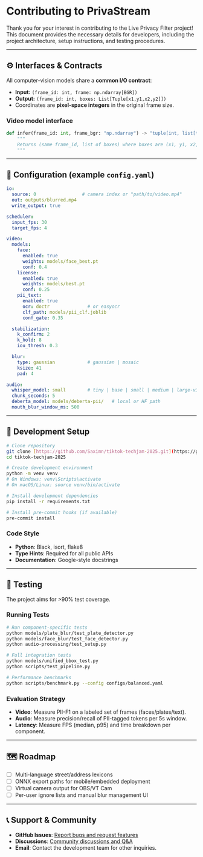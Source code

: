 # Contributing to PrivaStream

Thank you for your interest in contributing to the Live Privacy Filter project! This document provides the necessary details for developers, including the project architecture, setup instructions, and testing procedures.

---

## ⚙️ Interfaces & Contracts

All computer-vision models share a **common I/O contract**:
- **Input:** `(frame_id: int, frame: np.ndarray[BGR])`
- **Output:** `(frame_id: int, boxes: List[Tuple[x1,y1,x2,y2]])`
- Coordinates are **pixel-space integers** in the original frame size.

### Video model interface
```python
def infer(frame_id: int, frame_bgr: "np.ndarray") -> "tuple[int, list[tuple[int,int,int,int]]]":
    """
    Returns (same frame_id, list of boxes) where boxes are (x1, y1, x2, y2) in pixels.
    """
```


---

## 🔧 Configuration (example `config.yaml`)

```yaml
io:
  source: 0                 # camera index or "path/to/video.mp4"
  out: outputs/blurred.mp4
  write_output: true

scheduler:
  input_fps: 30
  target_fps: 4

video:
  models:
    face:
      enabled: true
      weights: models/face_best.pt
      conf: 0.4
    license:
      enabled: true
      weights: models/best.pt
      conf: 0.25
    pii_text:
      enabled: true
      ocr: doctr              # or easyocr
      clf_path: models/pii_clf.joblib
      conf_gate: 0.35

  stabilization:
    k_confirm: 2
    k_hold: 8
    iou_thresh: 0.3

  blur:
    type: gaussian            # gaussian | mosaic
    ksize: 41
    pad: 4

audio:
  whisper_model: small        # tiny | base | small | medium | large-v3
  chunk_seconds: 5
  deberta_model: models/deberta-pii/   # local or HF path
  mouth_blur_window_ms: 500
```

---

## 🚀 Development Setup

```bash
# Clone repository
git clone [https://github.com/Saximn/tiktok-techjam-2025.git](https://github.com/Saximn/tiktok-techjam-2025.git)
cd tiktok-techjam-2025

# Create development environment
python -m venv venv
# On Windows: venv\Scripts\activate
# On macOS/Linux: source venv/bin/activate

# Install development dependencies
pip install -r requirements.txt

# Install pre-commit hooks (if available)
pre-commit install
```

### Code Style

- **Python**: Black, isort, flake8
- **Type Hints**: Required for all public APIs
- **Documentation**: Google-style docstrings

---

## 🧪 Testing

The project aims for >90% test coverage.

### Running Tests

```bash
# Run component-specific tests
python models/plate_blur/test_plate_detector.py
python models/face_blur/test_face_detector.py
python audio-processing/test_setup.py

# Full integration tests
python models/unified_bbox_test.py
python scripts/test_pipeline.py

# Performance benchmarks
python scripts/benchmark.py --config configs/balanced.yaml
```

### Evaluation Strategy
- **Video**: Measure PII-F1 on a labeled set of frames (faces/plates/text).
- **Audio**: Measure precision/recall of PII-tagged tokens per 5s window.
- **Latency**: Measure FPS (median, p95) and time breakdown per component.

---

## 🗺️ Roadmap

- [ ] Multi-language street/address lexicons
- [ ] ONNX export paths for mobile/embedded deployment
- [ ] Virtual camera output for OBS/VT Cam
- [ ] Per-user ignore lists and manual blur management UI

---

## 📞 Support & Community

- **GitHub Issues**: [Report bugs and request features](https://github.com/Saximn/tiktok-techjam-2025/issues)
- **Discussions**: [Community discussions and Q&A](https://github.com/Saximn/tiktok-techjam-2025/discussions)
- **Email**: Contact the development team for other inquiries.

